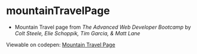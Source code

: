 # mountainTravelPage
* Mountain Travel page from *The Advanced Web Developer Bootcamp* by *Colt Steele, Elie Schoppik, Tim Garcia, & Matt Lane*

Viewable on codepen: [Mountain Travel Page](https://codepen.io/FreeFly/pen/wXVXrv)
